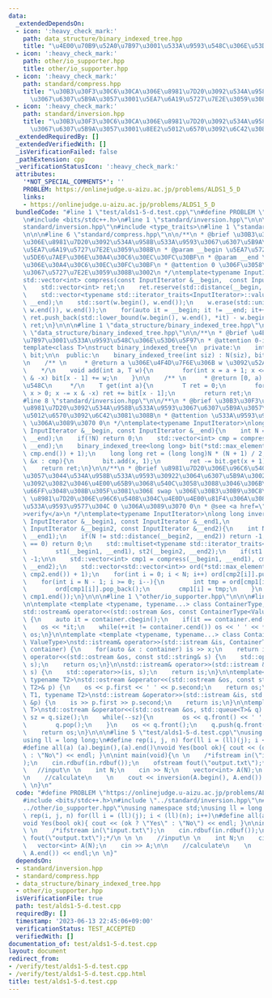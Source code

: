 ```yaml
---
data:
  _extendedDependsOn:
  - icon: ':heavy_check_mark:'
    path: data_structure/binary_indexed_tree.hpp
    title: "\u4E00\u70B9\u52A0\u7B97\u3001\u533A\u9593\u548C\u306E\u53D6\u5F97"
  - icon: ':heavy_check_mark:'
    path: other/io_supporter.hpp
    title: other/io_supporter.hpp
  - icon: ':heavy_check_mark:'
    path: standard/compress.hpp
    title: "\u30B3\u30F3\u30C6\u30CA\u306E\u8981\u7D20\u3092\u534A\u958B\u533A\u9593\
      \u3067\u6307\u5B9A\u3057\u3001\u5EA7\u6A19\u5727\u7E2E\u3059\u308B"
  - icon: ':heavy_check_mark:'
    path: standard/inversion.hpp
    title: "\u30B3\u30F3\u30C6\u30CA\u306E\u8981\u7D20\u3092\u534A\u958B\u533A\u9593\
      \u3067\u6307\u5B9A\u3057\u3001\u8EE2\u5012\u6570\u3092\u6C42\u3081\u308B"
  _extendedRequiredBy: []
  _extendedVerifiedWith: []
  _isVerificationFailed: false
  _pathExtension: cpp
  _verificationStatusIcon: ':heavy_check_mark:'
  attributes:
    '*NOT_SPECIAL_COMMENTS*': ''
    PROBLEM: https://onlinejudge.u-aizu.ac.jp/problems/ALDS1_5_D
    links:
    - https://onlinejudge.u-aizu.ac.jp/problems/ALDS1_5_D
  bundledCode: "#line 1 \"test/alds1-5-d.test.cpp\"\n#define PROBLEM \"https://onlinejudge.u-aizu.ac.jp/problems/ALDS1_5_D\"\
    \n#include <bits/stdc++.h>\n#line 1 \"standard/inversion.hpp\"\n\n\n#line 5 \"\
    standard/inversion.hpp\"\n#include <type_traits>\n#line 1 \"standard/compress.hpp\"\
    \n\n\n#line 6 \"standard/compress.hpp\"\n\n/**\n * @brief \u30B3\u30F3\u30C6\u30CA\
    \u306E\u8981\u7D20\u3092\u534A\u958B\u533A\u9593\u3067\u6307\u5B9A\u3057\u3001\
    \u5EA7\u6A19\u5727\u7E2E\u3059\u308B\n * @param __begin \u5EA7\u5727\u3059\u308B\
    \u5DE6\u7AEF\u306E\u30A4\u30C6\u30EC\u30FC\u30BF\n * @param __end \u53F3\u7AEF\
    \u306E\u30A4\u30C6\u30EC\u30FC\u30BF\n * @attention 0 \u306F\u3058\u307E\u308A\
    \u3067\u5727\u7E2E\u3059\u308B\u3002\n */\ntemplate<typename InputIterator>\n\
    std::vector<int> compress(const InputIterator &__begin,  const InputIterator &__end){\n\
    \    std::vector<int> ret;\n    ret.reserve(std::distance(__begin, __end));\n\
    \    std::vector<typename std::iterator_traits<InputIterator>::value_type> w(__begin,\
    \ __end);\n    std::sort(w.begin(), w.end());\n    w.erase(std::unique(w.begin(),\
    \ w.end()), w.end());\n    for(auto it = __begin; it != __end; it++)\n       \
    \ ret.push_back(std::lower_bound(w.begin(), w.end(), *it) - w.begin());\n    return\
    \ ret;\n}\n\n\n#line 1 \"data_structure/binary_indexed_tree.hpp\"\n\n\n#line 4\
    \ \"data_structure/binary_indexed_tree.hpp\"\n\n/**\n * @brief \u4E00\u70B9\u52A0\
    \u7B97\u3001\u533A\u9593\u548C\u306E\u53D6\u5F97\n * @attention 0-indexed\n*/\n\
    template<class T>\nstruct binary_indexed_tree{\n  private:\n    int N;\n    std::vector<T>\
    \ bit;\n\n  public:\n    binary_indexed_tree(int siz) : N(siz), bit(N, 0) {}\n\
    \n    /** \n     * @return a \u306E\u4F4D\u7F6E\u306B w \u3092\u52A0\u7B97\n \
    \    */\n    void add(int a, T w){\n        for(int x = a + 1; x <= N; x += x\
    \ & -x) bit[x - 1] += w;\n    }\n\n    /** \n     * @return [0, a) \u306E\u7DCF\
    \u548C\n     */\n    T get(int a){\n        T ret = 0;\n        for(int x = a;\
    \ x > 0; x -= x & -x) ret += bit[x - 1];\n        return ret;\n    }\n};\n\n\n\
    #line 8 \"standard/inversion.hpp\"\n\n/**\n * @brief \u30B3\u30F3\u30C6\u30CA\u306E\
    \u8981\u7D20\u3092\u534A\u958B\u533A\u9593\u3067\u6307\u5B9A\u3057\u3001\u8EE2\
    \u5012\u6570\u3092\u6C42\u3081\u308B\n * @attention \u533A\u9593\u9577\u304C 0\
    \ \u306A\u3089\u3070 0\n */\ntemplate<typename InputIterator>\nlong long inversion(const\
    \ InputIterator &__begin, const InputIterator &__end){\n    int N = std::distance(__begin,\
    \ __end);\n    if(!N) return 0;\n    std::vector<int> cmp = compress(__begin,\
    \ __end);\n    binary_indexed_tree<long long> bit(*std::max_element(cmp.begin(),\
    \ cmp.end()) + 1);\n    long long ret = (long long)N * (N + 1) / 2;\n    for(auto\
    \ &x : cmp){\n        bit.add(x, 1);\n        ret -= bit.get(x + 1);\n    }\n\
    \    return ret;\n}\n\n/**\n * @brief \u8981\u7D20\u306E\u96C6\u5408\u304C\u7B49\
    \u3057\u3044\u534A\u958B\u533A\u9593\u30922\u3064\u6307\u5B9A\u3002\u4E00\u65B9\
    \u3092\u3082\u3046\u4E00\u65B9\u3068\u540C\u3058\u3088\u3046\u306B\u4E26\u3079\
    \u66FF\u3048\u308B\u305F\u3081\u306E swap \u306E\u30B3\u30B9\u30C8\n * @attention\
    \ \u8981\u7D20\u306E\u96C6\u5408\u304C\u4E0D\u4E00\u81F4\u306A\u3089\u3070 -1\u3001\
    \u533A\u9593\u9577\u304C 0 \u306A\u3089\u3070 0\n * @see <a href=\"https://atcoder.jp/contests/arc120/submissions/42083168\"\
    >verify</a>\n */\ntemplate<typename InputIterator>\nlong long inversion(const\
    \ InputIterator &__begin1, const InputIterator &__end1,\n                    const\
    \ InputIterator &__begin2, const InputIterator &__end2){\n    int N = std::distance(__begin1,\
    \ __end1);\n    if(N != std::distance(__begin2, __end2)) return -1;\n    if(N\
    \ == 0) return 0;\n    std::multiset<typename std::iterator_traits<InputIterator>::value_type>\n\
    \        st1(__begin1, __end1), st2(__begin2, __end2);\n    if(st1 != st2) return\
    \ -1;\n\n    std::vector<int> cmp1 = compress(__begin1, __end1), cmp2 = compress(__begin2,\
    \ __end2);\n    std::vector<std::vector<int>> ord(*std::max_element(cmp2.begin(),\
    \ cmp2.end()) + 1);\n    for(int i = 0; i < N; i++) ord[cmp2[i]].push_back(i);\n\
    \    for(int i = N - 1; i >= 0; i--){\n        int tmp = ord[cmp1[i]].back();\n\
    \        ord[cmp1[i]].pop_back();\n        cmp1[i] = tmp;\n    }\n    return inversion(cmp1.begin(),\
    \ cmp1.end());\n}\n\n\n#line 1 \"other/io_supporter.hpp\"\n\n\n#line 7 \"other/io_supporter.hpp\"\
    \n\ntemplate <template <typename, typename...> class ContainerType, typename ValueType>\n\
    std::ostream& operator<<(std::ostream &os, const ContainerType<ValueType>& container)\
    \ {\n    auto it = container.cbegin();\n    if(it == container.end()) return os;\n\
    \    os << *it;\n    while(++it != container.cend()) os << ' ' << *it;\n    return\
    \ os;\n}\n\ntemplate <template <typename, typename...> class ContainerType, typename\
    \ ValueType>\nstd::istream& operator>>(std::istream &is, ContainerType<ValueType>&\
    \ container) {\n    for(auto &x : container) is >> x;\n    return is;\n}\n\nstd::ostream&\
    \ operator<<(std::ostream &os, const std::string& s) {\n    std::operator<<(os,\
    \ s);\n    return os;\n}\n\nstd::istream& operator>>(std::istream &is, std::string&\
    \ s) {\n    std::operator>>(is, s);\n    return is;\n}\n\ntemplate<typename T1,\
    \ typename T2>\nstd::ostream &operator<<(std::ostream &os, const std::pair<T1,\
    \ T2>& p) {\n    os << p.first << ' ' << p.second;\n    return os;\n}\ntemplate<typename\
    \ T1, typename T2>\nstd::istream &operator>>(std::istream &is, std::pair<T1, T2>\
    \ &p) {\n    is >> p.first >> p.second;\n    return is;\n}\n\ntemplate<typename\
    \ T>\nstd::ostream &operator<<(std::ostream &os, std::queue<T>& q) {\n    int\
    \ sz = q.size();\n    while(--sz){\n        os << q.front() << ' ';\n        q.push(q.front());\n\
    \        q.pop();\n    }\n    os << q.front();\n    q.push(q.front());\n    q.pop();\n\
    \    return os;\n}\n\n\n#line 5 \"test/alds1-5-d.test.cpp\"\nusing namespace std;\n\
    using ll = long long;\n#define rep(i, j, n) for(ll i = (ll)(j); i < (ll)(n); i++)\n\
    #define all(a) (a).begin(),(a).end()\nvoid Yes(bool ok){ cout << (ok ? \"Yes\"\
    \ : \"No\") << endl; }\n\nint main(void){\n \n    /*ifstream in(\"input.txt\"\
    );\n    cin.rdbuf(in.rdbuf());\n    ofstream fout(\"output.txt\");*/\n \n \n \
    \   //input\n \n    int N;\n    cin >> N;\n    vector<int> A(N);\n    cin >> A;\n\
    \n    //calculate\n    \n    cout << inversion(A.begin(), A.end()) << endl;\n\
    \ \n}\n"
  code: "#define PROBLEM \"https://onlinejudge.u-aizu.ac.jp/problems/ALDS1_5_D\"\n\
    #include <bits/stdc++.h>\n#include \"../standard/inversion.hpp\"\n#include \"\
    ../other/io_supporter.hpp\"\nusing namespace std;\nusing ll = long long;\n#define\
    \ rep(i, j, n) for(ll i = (ll)(j); i < (ll)(n); i++)\n#define all(a) (a).begin(),(a).end()\n\
    void Yes(bool ok){ cout << (ok ? \"Yes\" : \"No\") << endl; }\n\nint main(void){\n\
    \ \n    /*ifstream in(\"input.txt\");\n    cin.rdbuf(in.rdbuf());\n    ofstream\
    \ fout(\"output.txt\");*/\n \n \n    //input\n \n    int N;\n    cin >> N;\n \
    \   vector<int> A(N);\n    cin >> A;\n\n    //calculate\n    \n    cout << inversion(A.begin(),\
    \ A.end()) << endl;\n \n}"
  dependsOn:
  - standard/inversion.hpp
  - standard/compress.hpp
  - data_structure/binary_indexed_tree.hpp
  - other/io_supporter.hpp
  isVerificationFile: true
  path: test/alds1-5-d.test.cpp
  requiredBy: []
  timestamp: '2023-06-13 22:45:06+09:00'
  verificationStatus: TEST_ACCEPTED
  verifiedWith: []
documentation_of: test/alds1-5-d.test.cpp
layout: document
redirect_from:
- /verify/test/alds1-5-d.test.cpp
- /verify/test/alds1-5-d.test.cpp.html
title: test/alds1-5-d.test.cpp
---
```

